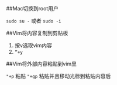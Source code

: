 ##Mac切换到root用户

`sudo su -`
或者
`sudo -i`

##Vim将内容复制到剪贴板

1. 按v选取vim内容
2. ` ”+y `

##Vim将外部内容粘贴到vim里

` "+p ` 粘贴
` "+gp ` 粘贴并且移动光标到粘贴内容后